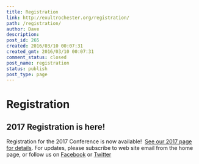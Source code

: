 ```yaml
---
title: Registration
link: http://exultrochester.org/registration/
path: /registration/
author: Dave
description:
post_id: 265
created: 2016/03/10 00:07:31
created_gmt: 2016/03/10 00:07:31
comment_status: closed
post_name: registration
status: publish
post_type: page
---
```


# Registration

## 2017 Registration is here!

Registration for the 2017 Conference is now available!  [See our 2017 page for details](/2017-2/). For updates, please subscribe to web site email from the home page, or follow us on [Facebook](http://www.facebook.com/exultrochester) or [Twitter](http://www.twitter.com/exultrochester)
